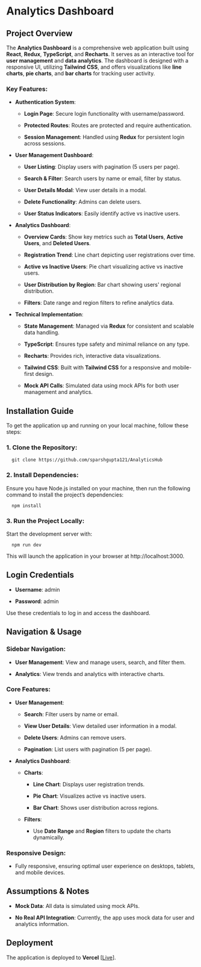 **Analytics Dashboard**
=======================

**Project Overview**
--------------------

The **Analytics Dashboard** is a comprehensive web application built using **React**, **Redux**, **TypeScript**, and **Recharts**. It serves as an interactive tool for **user management** and **data analytics**. The dashboard is designed with a responsive UI, utilizing **Tailwind CSS**, and offers visualizations like **line charts**, **pie charts**, and **bar charts** for tracking user activity.

### **Key Features:**

*   **Authentication System**:
    
    *   **Login Page**: Secure login functionality with username/password.
        
    *   **Protected Routes**: Routes are protected and require authentication.
        
    *   **Session Management**: Handled using **Redux** for persistent login across sessions.
        
*   **User Management Dashboard**:
    
    *   **User Listing**: Display users with pagination (5 users per page).
        
    *   **Search & Filter**: Search users by name or email, filter by status.
        
    *   **User Details Modal**: View user details in a modal.
        
    *   **Delete Functionality**: Admins can delete users.
        
    *   **User Status Indicators**: Easily identify active vs inactive users.
        
*   **Analytics Dashboard**:
    
    *   **Overview Cards**: Show key metrics such as **Total Users**, **Active Users**, and **Deleted Users**.
        
    *   **Registration Trend**: Line chart depicting user registrations over time.
        
    *   **Active vs Inactive Users**: Pie chart visualizing active vs inactive users.
        
    *   **User Distribution by Region**: Bar chart showing users' regional distribution.
        
    *   **Filters**: Date range and region filters to refine analytics data.
        
*   **Technical Implementation**:
    
    *   **State Management**: Managed via **Redux** for consistent and scalable data handling.
        
    *   **TypeScript**: Ensures type safety and minimal reliance on any type.
        
    *   **Recharts**: Provides rich, interactive data visualizations.
        
    *   **Tailwind CSS**: Built with **Tailwind CSS** for a responsive and mobile-first design.
        
    *   **Mock API Calls**: Simulated data using mock APIs for both user management and analytics.
        

**Installation Guide**
----------------------

To get the application up and running on your local machine, follow these steps:

### **1\. Clone the Repository:**

`   git clone https://github.com/sparshgupta121/AnalyticsHub   `

### **2\. Install Dependencies:**

Ensure you have Node.js installed on your machine, then run the following command to install the project’s dependencies:

`   npm install   `

### **3\. Run the Project Locally:**

Start the development server with:

`   npm run dev   `

This will launch the application in your browser at http://localhost:3000.

**Login Credentials**
---------------------

*   **Username**: admin
    
*   **Password**: admin
    

Use these credentials to log in and access the dashboard.

**Navigation & Usage**
----------------------

### **Sidebar Navigation**:

*   **User Management**: View and manage users, search, and filter them.
    
*   **Analytics**: View trends and analytics with interactive charts.
    

### **Core Features**:

*   **User Management**:
    
    *   **Search**: Filter users by name or email.
        
    *   **View User Details**: View detailed user information in a modal.
        
    *   **Delete Users**: Admins can remove users.
        
    *   **Pagination**: List users with pagination (5 per page).
        
*   **Analytics Dashboard**:
    
    *   **Charts**:
        
        *   **Line Chart**: Displays user registration trends.
            
        *   **Pie Chart**: Visualizes active vs inactive users.
            
        *   **Bar Chart**: Shows user distribution across regions.
            
    *   **Filters**:
        
        *   Use **Date Range** and **Region** filters to update the charts dynamically.
            

### **Responsive Design**:

*   Fully responsive, ensuring optimal user experience on desktops, tablets, and mobile devices.
    

**Assumptions & Notes**
-----------------------

*   **Mock Data**: All data is simulated using mock APIs.
    
*   **No Real API Integration**: Currently, the app uses mock data for user and analytics information.
    

**Deployment**
--------------

The application is deployed to **Vercel** \[[Live](https://analyticshub.vercel.app/login)\].
